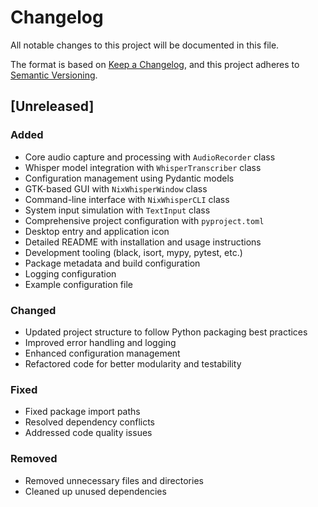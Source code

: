 # Changelog

All notable changes to this project will be documented in this file.

The format is based on [Keep a Changelog](https://keepachangelog.com/en/1.0.0/),
and this project adheres to [Semantic Versioning](https://semver.org/spec/v2.0.0.html).

## [Unreleased]

### Added
- Core audio capture and processing with `AudioRecorder` class
- Whisper model integration with `WhisperTranscriber` class
- Configuration management using Pydantic models
- GTK-based GUI with `NixWhisperWindow` class
- Command-line interface with `NixWhisperCLI` class
- System input simulation with `TextInput` class
- Comprehensive project configuration with `pyproject.toml`
- Desktop entry and application icon
- Detailed README with installation and usage instructions
- Development tooling (black, isort, mypy, pytest, etc.)
- Package metadata and build configuration
- Logging configuration
- Example configuration file

### Changed
- Updated project structure to follow Python packaging best practices
- Improved error handling and logging
- Enhanced configuration management
- Refactored code for better modularity and testability

### Fixed
- Fixed package import paths
- Resolved dependency conflicts
- Addressed code quality issues

### Removed
- Removed unnecessary files and directories
- Cleaned up unused dependencies
